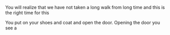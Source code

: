 You will realize that we have not taken a long walk from long time
and this is the right time for this

You put on your shoes and coat and open the door. Opening the door you see a